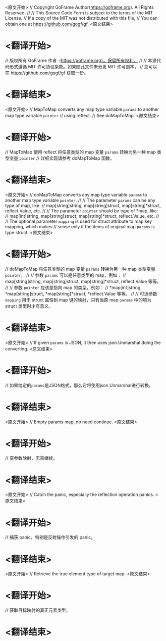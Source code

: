 
<原文开始>
// Copyright GoFrame Author(https://goframe.org). All Rights Reserved.
//
// This Source Code Form is subject to the terms of the MIT License.
// If a copy of the MIT was not distributed with this file,
// You can obtain one at https://github.com/gogf/gf.
<原文结束>

# <翻译开始>
// 版权所有 GoFrame 作者（https://goframe.org）。保留所有权利。
//
// 本源代码形式遵循 MIT 许可协议条款。如果随此文件未分发 MIT 许可副本，
// 您可以在 https://github.com/gogf/gf 获取一份。
# <翻译结束>


<原文开始>
// MapToMap converts any map type variable `params` to another map type variable `pointer`
// using reflect.
// See doMapToMap.
<原文结束>

# <翻译开始>
// MapToMap 使用 reflect 将任意类型的 map 变量 `params` 转换为另一种 map 类型变量 `pointer`
// 详细实现请参考 doMapToMap 函数。
# <翻译结束>


<原文开始>
// doMapToMap converts any map type variable `params` to another map type variable `pointer`.
//
// The parameter `params` can be any type of map, like:
// map[string]string, map[string]struct, map[string]*struct, reflect.Value, etc.
//
// The parameter `pointer` should be type of *map, like:
// map[int]string, map[string]struct, map[string]*struct, reflect.Value, etc.
//
// The optional parameter `mapping` is used for struct attribute to map key mapping, which makes
// sense only if the items of original map `params` is type struct.
<原文结束>

# <翻译开始>
// doMapToMap 将任意类型的 map 变量 `params` 转换为另一种 map 类型变量 `pointer`。
//
// 参数 `params` 可以是任意类型的 map，例如：
// map[string]string, map[string]struct, map[string]*struct, reflect.Value 等等。
//
// 参数 `pointer` 应该是指向 map 的类型，例如：
// *map[int]string, *map[string]struct, *map[string]*struct, *reflect.Value 等等。
//
// 可选参数 `mapping` 用于 struct 属性到 map 键的映射，只有当原 map `params` 中的项为 struct 类型时才有意义。
# <翻译结束>


<原文开始>
// If given `params` is JSON, it then uses json.Unmarshal doing the converting.
<原文结束>

# <翻译开始>
// 如果给定的`params`是JSON格式，那么它将使用json.Unmarshal进行转换。
# <翻译结束>


<原文开始>
// Empty params map, no need continue.
<原文结束>

# <翻译开始>
// 空参数映射，无需继续。
# <翻译结束>


<原文开始>
// Catch the panic, especially the reflection operation panics.
<原文结束>

# <翻译开始>
// 捕获 panic，特别是反射操作引发的 panic。
# <翻译结束>


<原文开始>
// Retrieve the true element type of target map.
<原文结束>

# <翻译开始>
// 获取目标映射的真正元素类型。
# <翻译结束>

